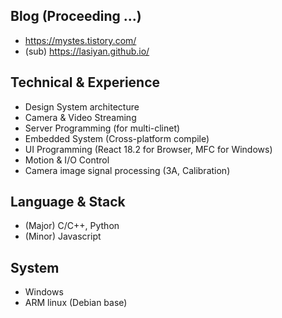 ## Blog (Proceeding ...)
- https://mystes.tistory.com/
- (sub) https://lasiyan.github.io/

## Technical & Experience
- Design System architecture
- Camera & Video Streaming
- Server Programming (for multi-clinet)
- Embedded System (Cross-platform compile)
- UI Programming (React 18.2 for Browser, MFC for Windows)
- Motion & I/O Control
- Camera image signal processing (3A, Calibration)

## Language & Stack
- (Major) C/C++, Python
- (Minor) Javascript

## System
- Windows
- ARM linux (Debian base)

<!---
lasiyan/lasiyan is a ✨ special ✨ repository because its `README.md` (this file) appears on your GitHub profile.
You can click the Preview link to take a look at your changes.
--->
